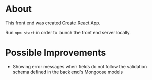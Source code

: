 # About

This front end was created [Create React App](https://github.com/facebook/create-react-app).

Run `npm start` in order to launch the front end server locally.

# Possible Improvements

- Showing error messages when fields do not follow the validation schema defined in the back end's Mongoose models